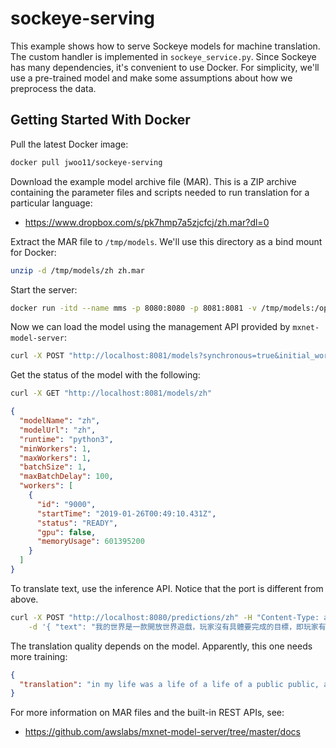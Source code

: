 # sockeye-serving
This example shows how to serve Sockeye models for machine translation.
The custom handler is implemented in `sockeye_service.py`.
Since Sockeye has many dependencies, it's convenient to use Docker.
For simplicity, we'll use a pre-trained model and make some assumptions about how we preprocess the data.

## Getting Started With Docker
Pull the latest Docker image:
```bash
docker pull jwoo11/sockeye-serving
```

Download the example model archive file (MAR).
This is a ZIP archive containing the parameter files and scripts needed to run translation for a particular language:
* https://www.dropbox.com/s/pk7hmp7a5zjcfcj/zh.mar?dl=0

Extract the MAR file to `/tmp/models`.
 We'll use this directory as a bind mount for Docker:
```bash
unzip -d /tmp/models/zh zh.mar
```

Start the server:
```bash
docker run -itd --name mms -p 8080:8080 -p 8081:8081 -v /tmp/models:/opt/ml/model jwoo11/sockeye-serving serve
```

Now we can load the model using the management API provided by `mxnet-model-server`:
```bash
curl -X POST "http://localhost:8081/models?synchronous=true&initial_workers=1&url=zh"
```
Get the status of the model with the following:
```bash
curl -X GET "http://localhost:8081/models/zh"
```
```json
{
  "modelName": "zh",
  "modelUrl": "zh",
  "runtime": "python3",
  "minWorkers": 1,
  "maxWorkers": 1,
  "batchSize": 1,
  "maxBatchDelay": 100,
  "workers": [
    {
      "id": "9000",
      "startTime": "2019-01-26T00:49:10.431Z",
      "status": "READY",
      "gpu": false,
      "memoryUsage": 601395200
    }
  ]
}
```

To translate text, use the inference API. Notice that the port is different from above. 
```bash
curl -X POST "http://localhost:8080/predictions/zh" -H "Content-Type: application/json" \
    -d '{ "text": "我的世界是一款開放世界遊戲，玩家沒有具體要完成的目標，即玩家有超高的自由度選擇如何玩遊戲" }'
```

The translation quality depends on the model. Apparently, this one needs more training:
```json
{
  "translation": "in my life was a life of a life of a public public, and a public, a time, a video, a play, which, it was a time of a time of a time."
}
```

For more information on MAR files and the built-in REST APIs, see:
* https://github.com/awslabs/mxnet-model-server/tree/master/docs
